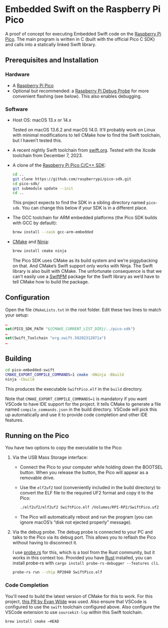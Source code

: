 # Embedded Swift on the Raspberry Pi Pico

A proof of concept for executing Embedded Swift code on the [Raspberry Pi Pico](https://www.raspberrypi.com/products/raspberry-pi-pico/). The main program is written in C (built with the official Pico C SDK) and calls into a statically linked Swift library.

## Prerequisites and Installation

### Hardware

- A [Raspberry Pi Pico](https://www.raspberrypi.com/products/raspberry-pi-pico/)
- Optional but recommended: a [Raspberry Pi Debug Probe](https://www.raspberrypi.com/products/debug-probe/) for more convenient flashing (see below). This also enables debugging.

### Software

- Host OS: macOS 13.x or 14.x
  
  Tested on macOS 13.6.2 and macOS 14.0. It’ll probably work on Linux with minimal modifications to tell CMake how to find the Swift toolchain, but I haven’t tested this.

- A recent nightly Swift toolchain from [swift.org](https://www.swift.org/download/). Tested with the Xcode toolchain from December 7, 2023.

- A clone of the [Raspberry Pi Pico C/C++ SDK](https://github.com/raspberrypi/pico-sdk/):

  ```sh
  cd ..
  git clone https://github.com/raspberrypi/pico-sdk.git
  cd pico-sdk/
  git submodule update --init
  cd ..
  ```

  This project expects to find the SDK in a sibling directory named `pico-sdk`. You can change this below if your SDK is in a different place.

- The GCC toolchain for ARM embedded platforms (the Pico SDK builds with GCC by default):

  ```sh
  brew install --cask gcc-arm-embedded
  ```

- [CMake](https://cmake.org/) and [Ninja](https://ninja-build.org/):

  ```sh
  brew install cmake ninja
  ```

  The Pico SDK uses CMake as its build system and we’re piggybacking on that. And CMake’s Swift support only works with Ninja. The Swift library is also built with CMake. The unfortunate consequence is that we can’t easily use a [SwiftPM](https://www.swift.org/package-manager/) package for the Swift library as we’d have to tell CMake how to build the package.

## Configuration

Open the file `CMakeLists.txt` in the root folder. Edit these two lines to match your setup:

```cmake
…
set(PICO_SDK_PATH "${CMAKE_CURRENT_LIST_DIR}/../pico-sdk")
…
set(Swift_Toolchain "org.swift.59202312071a")
…
```

## Building

```sh
cd pico-embedded-swift
CMAKE_EXPORT_COMPILE_COMMANDS=1 cmake -GNinja -Bbuild
ninja -Cbuild
```

This produces the executable `SwiftPico.elf` in the `build` directory.

Note that `CMAKE_EXPORT_COMPILE_COMMANDS=1` is mandatory if you want VSCode to have IDE support for the project. It tells CMake to generate a file named `compile_commands.json` in the build directory. VSCode will pick this up automatically and use it to provide code completion and other IDE features.

## Running on the Pico

You have two options to copy the executable to the Pico:

1. Via the USB Mass Storage interface:

    - Connect the Pico to your computer while holding down the BOOTSEL button. When you release the button, the Pico will appear as a removable drive.
 
    - Use the `elf2uf2` tool (conveniently included in the build directory) to convert the ELF file to the required UF2 format and copy it to the Pico:

      ```sh
      ./elf2uf2/elf2uf2 SwiftPico.elf /Volumes/RPI-RP2/SwiftPico.uf2
      ```
    
    - The Pico will automatically reboot and run the program (you can ignore macOS’s “disk not ejected properly” message).

2. Via the debug probe. The debug probe is connected to your PC and talks to the Pico via its debug port. This allows you to reflash the Pico without having to disconnect it.

    I use [probe.rs](https://probe.rs/) for this, which is a tool from the Rust community, but it works in this context too. Provided you have [Rust](https://www.rust-lang.org/) installed, you can install probe-rs with `cargo install probe-rs-debugger --features cli`.

    ```sh
    probe-rs run --chip RP2040 SwiftPico.elf
    ```

### Code Completion

You'll need to build the latest version of CMake for this to work. For this project, [this PR by Evan Wilde](https://gitlab.kitware.com/cmake/cmake/-/merge_requests/9095) was used. Also ensure that VSCode is configured to use the `swift` toolchain configured above. Also configure the VSCode extension to use `sourcekit-lsp` within this Swift toolchain.

```sh
brew install cmake —HEAD
```
